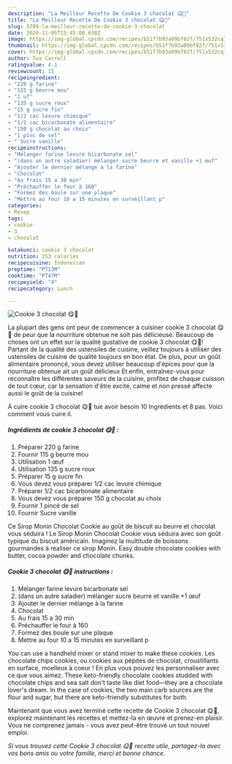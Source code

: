 ```yaml
---
description: "La Meilleur Recette De Cookie 3 chocolat 😋🍫"
title: "La Meilleur Recette De Cookie 3 chocolat 😋🍫"
slug: 5709-la-meilleur-recette-de-cookie-3-chocolat
date: 2020-11-05T15:45:00.638Z
image: https://img-global.cpcdn.com/recipes/b51f7b93a09bf82f/751x532cq70/cookie-3-chocolat-😋🍫-photo-principale-de-la-recette.jpg
thumbnail: https://img-global.cpcdn.com/recipes/b51f7b93a09bf82f/751x532cq70/cookie-3-chocolat-😋🍫-photo-principale-de-la-recette.jpg
cover: https://img-global.cpcdn.com/recipes/b51f7b93a09bf82f/751x532cq70/cookie-3-chocolat-😋🍫-photo-principale-de-la-recette.jpg
author: Iva Carroll
ratingvalue: 4.1
reviewcount: 15
recipeingredient:
- "220 g farine"
- "115 g beurre mou"
- "1 uf"
- "135 g sucre roux"
- "15 g sucre fin"
- "1/2 cac levure chimique"
- "1/2 cac bicarbonate alimentaire"
- "150 g chocolat au choix"
- "1 pinc de sel"
- " Sucre vanille"
recipeinstructions:
- "Mélanger farine levure bicarbonate sel"
- "(dans un autre saladier) mélanger sucre beurre et vanille +1 œuf"
- "Ajouter le dernier mélange à la farine"
- "Chocolat"
- "Au frais 15 a 30 min"
- "Préchauffer le four à 160"
- "Formez des boule sur une plaque"
- "Mettre au four 10 a 15 minutes en surveillant p"
categories:
- Resep
tags:
- cookie
- 3
- chocolat

katakunci: cookie 3 chocolat 
nutrition: 253 calories
recipecuisine: Indonesian
preptime: "PT13M"
cooktime: "PT47M"
recipeyield: "4"
recipecategory: Lunch

---
```



![Cookie 3 chocolat 😋🍫](https://img-global.cpcdn.com/recipes/b51f7b93a09bf82f/751x532cq70/cookie-3-chocolat-😋🍫-photo-principale-de-la-recette.jpg)

La plupart des gens ont peur de commencer à cuisiner cookie 3 chocolat 😋🍫 de peur que la nourriture obtenue ne soit pas délicieuse. Beaucoup de choses ont un effet sur la qualité gustative de cookie 3 chocolat 😋🍫! Partant de la qualité des ustensiles de cuisine, veillez toujours à utiliser des ustensiles de cuisine de qualité toujours en bon état. De plus, pour un goût alimentaire prononcé, vous devez utiliser beaucoup d'épices pour que la nourriture obtenue ait un goût délicieux Et enfin, entraînez-vous pour reconnaître les différentes saveurs de la cuisine, profitez de chaque cuisson de tout cœur, car la sensation d'être excité, calme et non pressé affecte aussi le goût de la cuisine!

<!--inarticleads1-->

À cuire cookie 3 chocolat 😋🍫 tue avoir besoin 10 Ingrédients et 8 pas. Voici comment vous cuire il.

##### Ingrédients de cookie 3 chocolat 😋🍫 :

1. Préparer 220 g farine
1. Fournir 115 g beurre mou
1. Utilisation 1 œuf
1. Utilisation 135 g sucre roux
1. Préparer 15 g sucre fin
1. Vous devez vous préparer 1/2 cac levure chimique
1. Préparer 1/2 cac bicarbonate alimentaire
1. Vous devez vous préparer 150 g chocolat au choix
1. Fournir 1 pincé de sel
1. Fournir  Sucre vanille


Ce Sirop Monin Chocolat Cookie au goût de biscuit au beurre et chocolat vous séduira ! Le Sirop Monin Chocolat Cookie vous séduira avec son goût typique du biscuit américain. Imaginez la multitude de boissons gourmandes à réaliser ce sirop Monin. Easy double chocolate cookies with butter, cocoa powder and chocolate chunks. 

<!--inarticleads2-->

##### Cookie 3 chocolat 😋🍫 instructions :

1. Mélanger farine levure bicarbonate sel
1. (dans un autre saladier) mélanger sucre beurre et vanille +1 œuf
1. Ajouter le dernier mélange à la farine
1. Chocolat
1. Au frais 15 a 30 min
1. Préchauffer le four à 160
1. Formez des boule sur une plaque
1. Mettre au four 10 a 15 minutes en surveillant p


You can use a handheld mixer or stand mixer to make these cookies. Les chocolate chips cookies, ou cookies aux pépites de chocolat, croustillants en surface, moelleux à coeur ! En plus vous pouvez les personnaliser avec ce que vous aimez. These keto-friendly chocolate cookies studded with chocolate chips and sea salt don&#39;t taste like diet food—they are a chocolate lover&#39;s dream. In the case of cookies, the two main carb sources are the flour and sugar, but there are keto-friendly substitutes for both. 

<!--inarticleads1-->

<p>
Maintenant que vous avez terminé cette recette de Cookie 3 chocolat 😋🍫, explorez maintenant les recettes et mettez-la en œuvre et prenez-en plaisir. Vous ne comprenez jamais - vous avez peut-être trouvé un tout nouvel emploi.
</p>

<p>
<i>Si vous trouvez cette Cookie 3 chocolat 😋🍫 recette utile, partagez-la avec vos bons amis ou votre famille, merci et bonne chance.</i>
</p>
